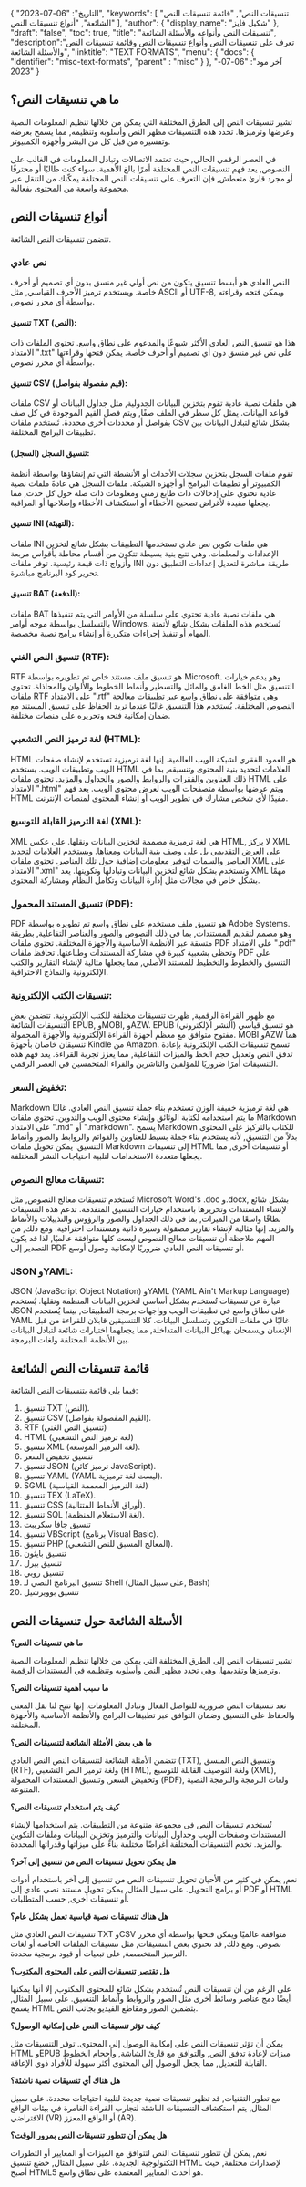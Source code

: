 {
"التاريخ": "06-07-2023",
  "keywords": [
"تنسيقات النص",
"قائمة تنسيقات النص الشائعة",
"أنواع تنسيقات النص"
],
  "author": {
"display_name": "شكيل فايز"
},
"draft": "false",
"toc": true,
"title": "تنسيقات النص وأنواعه والأسئلة الشائعة",
  "description":"تعرف على تنسيقات النص وأنواع تنسيقات النص وقائمة تنسيقات النص والأسئلة الشائعة",
"linktitle": "TEXT FORMATS",
  "menu": {
    "docs": {
      "identifier": "misc-text-formats",
"parent" : "misc"
}
},
"آخر مود": "06-07-2023"
}

## ما هي تنسيقات النص؟

تشير تنسيقات النص إلى الطرق المختلفة التي يمكن من خلالها تنظيم المعلومات النصية وعرضها وترميزها. تحدد هذه التنسيقات مظهر النص وأسلوبه وتنظيمه, مما يسمح بعرضه وتفسيره من قبل كل من البشر وأجهزة الكمبيوتر.

في العصر الرقمي الحالي, حيث تعتمد الاتصالات وتبادل المعلومات في الغالب على النصوص, يعد فهم تنسيقات النص المختلفة أمرًا بالغ الأهمية. سواء كنت طالبًا أو محترفًا أو مجرد قارئ متعطش, فإن التعرف على تنسيقات النص المختلفة يمكّنك من التنقل عبر مجموعة واسعة من المحتوى بفعالية.

## أنواع تنسيقات النص

تتضمن تنسيقات النص الشائعة.

### نص عادي

النص العادي هو أبسط تنسيق يتكون من نص أولي غير منسق بدون أي تصميم أو أحرف خاصة. ويستخدم ترميز الأحرف القياسي, مثل ASCII أو UTF-8, ويمكن فتحه وقراءته بواسطة أي محرر نصوص.

#### تنسيق TXT (النص):
 

هذا هو تنسيق النص العادي الأكثر شيوعًا والمدعوم على نطاق واسع. تحتوي الملفات ذات الامتداد ".txt" على نص غير منسق دون أي تصميم أو أحرف خاصة. يمكن فتحها وقراءتها بواسطة أي محرر نصوص.

#### تنسيق CSV (قيم مفصولة بفواصل):

ملفات CSV هي ملفات نصية عادية تقوم بتخزين البيانات الجدولية, مثل جداول البيانات أو قواعد البيانات. يمثل كل سطر في الملف صفًا, ويتم فصل القيم الموجودة في كل صف بفواصل أو محددات أخرى محددة. تُستخدم ملفات CSV بشكل شائع لتبادل البيانات بين تطبيقات البرامج المختلفة.

#### تنسيق السجل (السجل):

تقوم ملفات السجل بتخزين سجلات الأحداث أو الأنشطة التي تم إنشاؤها بواسطة أنظمة الكمبيوتر أو تطبيقات البرامج أو أجهزة الشبكة. ملفات السجل هي عادةً ملفات نصية عادية تحتوي على إدخالات ذات طابع زمني ومعلومات ذات صلة حول كل حدث, مما يجعلها مفيدة لأغراض تصحيح الأخطاء أو استكشاف الأخطاء وإصلاحها أو المراقبة.

#### تنسيق INI (التهيئة):

ملفات INI هي ملفات تكوين نص عادي تستخدمها التطبيقات بشكل شائع لتخزين الإعدادات والمعلمات. وهي تتبع بنية بسيطة تتكون من أقسام محاطة بأقواس مربعة وأزواج ذات قيمة رئيسية. توفر ملفات INI طريقة مباشرة لتعديل إعدادات التطبيق دون تحرير كود البرنامج مباشرة.

#### تنسيق BAT (الدفعة):

ملفات BAT هي ملفات نصية عادية تحتوي على سلسلة من الأوامر التي يتم تنفيذها بالتسلسل بواسطة موجه أوامر Windows. تُستخدم هذه الملفات بشكل شائع لأتمتة المهام أو تنفيذ إجراءات متكررة أو إنشاء برامج نصية مخصصة.

### تنسيق النص الغني (RTF):

RTF هو تنسيق ملف مستند خاص تم تطويره بواسطة Microsoft. وهو يدعم خيارات التنسيق مثل الخط الغامق والمائل والتسطير وأنماط الخطوط والألوان والمحاذاة. تحتوي ملفات RTF على الامتداد ".rtf" وهي متوافقة على نطاق واسع عبر تطبيقات معالجة النصوص المختلفة. يُستخدم هذا التنسيق غالبًا عندما تريد الحفاظ على تنسيق المستند مع ضمان إمكانية فتحه وتحريره على منصات مختلفة.

### لغة ترميز النص التشعبي (HTML):

HTML هو العمود الفقري لشبكة الويب العالمية. إنها لغة ترميزية تستخدم لإنشاء صفحات الويب وتطبيقات الويب. يستخدم HTML العلامات لتحديد بنية المحتوى وتنسيقه, بما في ذلك العناوين والفقرات والروابط والصور والجداول والمزيد. تحتوي ملفات HTML على الامتداد ".html" ويتم عرضها بواسطة متصفحات الويب لعرض محتوى الويب. يعد فهم HTML مفيدًا لأي شخص مشارك في تطوير الويب أو إنشاء المحتوى لمنصات الإنترنت.

### لغة الترميز القابلة للتوسيع (XML):

XML هي لغة ترميزية مصممة لتخزين البيانات ونقلها. على عكس HTML, لا يركز XML على العرض التقديمي بل على وصف بنية البيانات ومعناها. ويستخدم العلامات لتحديد العناصر والسمات لتوفير معلومات إضافية حول تلك العناصر. تحتوي ملفات XML على الامتداد ".xml" وتستخدم بشكل شائع لتخزين البيانات وتبادلها وتكوينها. يعد XML مهمًا بشكل خاص في مجالات مثل إدارة البيانات وتكامل النظام ومشاركة المحتوى.

### تنسيق المستند المحمول (PDF):

PDF هو تنسيق ملف مستخدم على نطاق واسع تم تطويره بواسطة Adobe Systems. وهو مصمم لتقديم المستندات, بما في ذلك النصوص والصور والعناصر التفاعلية, بطريقة متسقة عبر الأنظمة الأساسية والأجهزة المختلفة. تحتوي ملفات PDF على الامتداد ".pdf" وتحظى بشعبية كبيرة في مشاركة المستندات وطباعتها. تحافظ ملفات PDF على التنسيق والخطوط والتخطيط للمستند الأصلي, مما يجعلها مثالية لإنشاء التقارير والكتب الإلكترونية والنماذج الاحترافية.

### تنسيقات الكتب الإلكترونية:

مع ظهور القراءة الرقمية, ظهرت تنسيقات مختلفة للكتب الإلكترونية. تتضمن بعض التنسيقات الشائعة EPUB, وMOBI, وAZW. EPUB (النشر الإلكتروني) هو تنسيق قياسي مفتوح متوافق مع معظم أجهزة القراءة الإلكترونية والأجهزة المحمولة. MOBI وAZW هما تنسيقان خاصان بأجهزة Kindle من Amazon. تسمح تنسيقات الكتب الإلكترونية بإعادة تدفق النص وتعديل حجم الخط والميزات التفاعلية, مما يعزز تجربة القراءة. يعد فهم هذه التنسيقات أمرًا ضروريًا للمؤلفين والناشرين والقراء المتحمسين في العصر الرقمي.

### تخفيض السعر:

Markdown هي لغة ترميزية خفيفة الوزن تستخدم بناء جملة تنسيق النص العادي. غالبًا ما يتم استخدامه لكتابة الوثائق وإنشاء محتوى الويب والتدوين. تحتوي ملفات Markdown على الامتداد ".md" أو ".markdown". يسمح Markdown للكتاب بالتركيز على المحتوى بدلاً من التنسيق, لأنه يستخدم بناء جملة بسيط للعناوين والقوائم والروابط والصور وأنماط التنسيق. يمكن تحويل ملفات Markdown إلى تنسيقات HTML أو تنسيقات أخرى, مما يجعلها متعددة الاستخدامات لتلبية احتياجات النشر المختلفة.

### تنسيقات معالج النصوص:

تُستخدم تنسيقات معالج النصوص, مثل Microsoft Word's .doc و.docx, بشكل شائع لإنشاء المستندات وتحريرها باستخدام خيارات التنسيق المتقدمة. تدعم هذه التنسيقات نطاقًا واسعًا من الميزات, بما في ذلك الجداول والصور والرؤوس والتذييلات والأنماط والمزيد. إنها مثالية لإنشاء تقارير مصقولة وسيرة ذاتية ومستندات احترافية. ومع ذلك, من المهم ملاحظة أن تنسيقات معالج النصوص ليست كلها متوافقة عالميًا, لذا قد يكون التصدير إلى PDF أو تنسيقات النص العادي ضروريًا لإمكانية وصول أوسع.

### JSON وYAML:

JSON (JavaScript Object Notation) وYAML (YAML Ain't Markup Language) عبارة عن تنسيقات تُستخدم بشكل أساسي لتخزين البيانات المنظمة ونقلها. يُستخدم JSON على نطاق واسع في تطبيقات الويب وواجهات برمجة التطبيقات, بينما يُستخدم YAML غالبًا في ملفات التكوين وتسلسل البيانات. كلا التنسيقين قابلان للقراءة من قبل الإنسان ويسمحان بهياكل البيانات المتداخلة, مما يجعلهما اختيارات شائعة لتبادل البيانات بين الأنظمة المختلفة ولغات البرمجة.


## قائمة تنسيقات النص الشائعة

فيما يلي قائمة بتنسيقات النص الشائعة:

1. تنسيق TXT (النص).
2. تنسيق CSV (القيم المفصولة بفواصل).
3. RTF (تنسيق النص الغني)
4. HTML (لغة ترميز النص التشعبي)
5. تنسيق XML (لغة الترميز الموسعة).
6. تنسيق تخفيض السعر
7. تنسيق JSON (ترميز كائن JavaScript).
8. تنسيق YAML (YAML ليست لغة ترميزية).
9. SGML (لغة الترميز المعممة القياسية)
10. تنسيق TEX (LaTeX).
11. تنسيق CSS (أوراق الأنماط المتتالية).
12. تنسيق SQL (لغة الاستعلام المنظمة).
13. تنسيق جافا سكريبت
14. تنسيق VBScript (برنامج Visual Basic).
15. تنسيق PHP (المعالج المسبق للنص التشعبي).
16. تنسيق بايثون
17. تنسيق بيرل
18. تنسيق روبي
19. تنسيق البرنامج النصي لـ Shell (على سبيل المثال, Bash)
20. تنسيق بوويرشيل

## الأسئلة الشائعة حول تنسيقات النص

**ما هي تنسيقات النص؟**

تشير تنسيقات النص إلى الطرق المختلفة التي يمكن من خلالها تنظيم المعلومات النصية وترميزها وتقديمها. وهي تحدد مظهر النص وأسلوبه وتنظيمه في المستندات الرقمية.

**ما سبب أهمية تنسيقات النص؟**

تعد تنسيقات النص ضرورية للتواصل الفعال وتبادل المعلومات. إنها تتيح لنا نقل المعنى والحفاظ على التنسيق وضمان التوافق عبر تطبيقات البرامج والأنظمة الأساسية والأجهزة المختلفة.

**ما هي بعض الأمثلة الشائعة لتنسيقات النص؟**

تتضمن الأمثلة الشائعة لتنسيقات النص النص العادي (TXT), وتنسيق النص المنسق (RTF), ولغة ترميز النص التشعبي (HTML), ولغة التوصيف القابلة للتوسيع (XML), وتخفيض السعر, وتنسيق المستندات المحمولة (PDF), ولغات البرمجة والبرمجة النصية المتنوعة.

**كيف يتم استخدام تنسيقات النص؟**

تُستخدم تنسيقات النص في مجموعة متنوعة من التطبيقات. يتم استخدامها لإنشاء المستندات وصفحات الويب وجداول البيانات والترميز وتخزين البيانات وملفات التكوين والمزيد. تخدم التنسيقات المختلفة أغراضًا مختلفة بناءً على ميزاتها وقدراتها المحددة.

**هل يمكن تحويل تنسيقات النص من تنسيق إلى آخر؟**

نعم, يمكن في كثير من الأحيان تحويل تنسيقات النص من تنسيق إلى آخر باستخدام أدوات أو برامج التحويل. على سبيل المثال, يمكن تحويل مستند نصي عادي إلى PDF أو HTML أو تنسيقات أخرى, حسب المتطلبات.

**هل هناك تنسيقات نصية قياسية تعمل بشكل عام؟**

تنسيقات النص العادي مثل TXT وCSV متوافقة عالميًا ويمكن فتحها بواسطة أي محرر نصوص. ومع ذلك, قد تحتوي بعض التنسيقات, مثل تنسيقات الملفات الخاصة أو لغات الترميز المتخصصة, على تبعيات أو قيود برمجية محددة.

**هل تقتصر تنسيقات النص على المحتوى المكتوب؟**

على الرغم من أن تنسيقات النص تُستخدم بشكل شائع للمحتوى المكتوب, إلا أنها يمكنها أيضًا دمج عناصر وسائط أخرى مثل الصور والروابط وأنماط التنسيق. على سبيل المثال, يسمح HTML بتضمين الصور ومقاطع الفيديو بجانب النص.

**كيف تؤثر تنسيقات النص على إمكانية الوصول؟**

يمكن أن تؤثر تنسيقات النص على إمكانية الوصول إلى المحتوى. توفر التنسيقات مثل HTML وEPUB ميزات لإعادة تدفق النص, والتوافق مع قارئ الشاشة, وأحجام الخطوط القابلة للتعديل, مما يجعل الوصول إلى المحتوى أكثر سهولة للأفراد ذوي الإعاقة.

**هل هناك أي تنسيقات نصية ناشئة؟**

مع تطور التقنيات, قد تظهر تنسيقات نصية جديدة لتلبية احتياجات محددة. على سبيل المثال, يتم استكشاف التنسيقات الناشئة لتجارب القراءة الغامرة في بيئات الواقع الافتراضي (VR) أو الواقع المعزز (AR).

**هل يمكن أن تتطور تنسيقات النص بمرور الوقت؟**

نعم, يمكن أن تتطور تنسيقات النص لتتوافق مع الميزات أو المعايير أو التطورات التكنولوجية الجديدة. على سبيل المثال, خضع تنسيق HTML لإصدارات مختلفة, حيث أصبح HTML5 هو أحدث المعايير المعتمدة على نطاق واسع.



